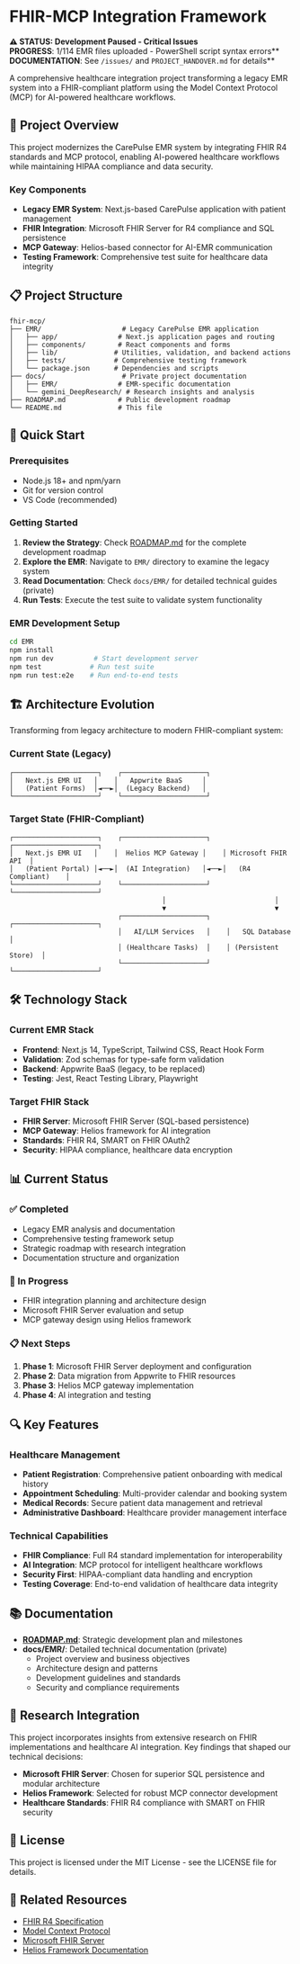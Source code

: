 # FHIR-MCP Integration Framework

**⚠️ STATUS: Development Paused - Critical Issues**  
**PROGRESS**: 1/114 EMR files uploaded - PowerShell script syntax errors**  
**DOCUMENTATION**: See `/issues/` and `PROJECT_HANDOVER.md` for details**  

A comprehensive healthcare integration project transforming a legacy EMR system into a FHIR-compliant platform using the Model Context Protocol (MCP) for AI-powered healthcare workflows.

## 🏥 Project Overview
This project modernizes the CarePulse EMR system by integrating FHIR R4 standards and MCP protocol, enabling AI-powered healthcare workflows while maintaining HIPAA compliance and data security.

### Key Components
- **Legacy EMR System**: Next.js-based CarePulse application with patient management
- **FHIR Integration**: Microsoft FHIR Server for R4 compliance and SQL persistence
- **MCP Gateway**: Helios-based connector for AI-EMR communication
- **Testing Framework**: Comprehensive test suite for healthcare data integrity

## 📋 Project Structure
```
fhir-mcp/
├── EMR/                    # Legacy CarePulse EMR application
│   ├── app/               # Next.js application pages and routing
│   ├── components/        # React components and forms
│   ├── lib/              # Utilities, validation, and backend actions
│   ├── tests/            # Comprehensive testing framework
│   └── package.json      # Dependencies and scripts
├── docs/                   # Private project documentation
│   ├── EMR/               # EMR-specific documentation
│   └── gemini_DeepResearch/ # Research insights and analysis
├── ROADMAP.md             # Public development roadmap
└── README.md              # This file
```

## 🚀 Quick Start

### Prerequisites
- Node.js 18+ and npm/yarn
- Git for version control
- VS Code (recommended)

### Getting Started
1. **Review the Strategy**: Check [ROADMAP.md](./ROADMAP.md) for the complete development roadmap
2. **Explore the EMR**: Navigate to `EMR/` directory to examine the legacy system
3. **Read Documentation**: Check `docs/EMR/` for detailed technical guides (private)
4. **Run Tests**: Execute the test suite to validate system functionality

### EMR Development Setup
```bash
cd EMR
npm install
npm run dev          # Start development server
npm test            # Run test suite
npm run test:e2e    # Run end-to-end tests
```

## 🏗️ Architecture Evolution
Transforming from legacy architecture to modern FHIR-compliant system:

### Current State (Legacy)
```
┌─────────────────────┐    ┌─────────────────────┐
│   Next.js EMR UI   │    │   Appwrite BaaS     │
│   (Patient Forms)  │◄──►│  (Legacy Backend)   │
└─────────────────────┘    └─────────────────────┘
```

### Target State (FHIR-Compliant)
```
┌─────────────────────┐    ┌─────────────────────┐    ┌─────────────────────┐
│   Next.js EMR UI   │    │  Helios MCP Gateway │    │ Microsoft FHIR API  │
│   (Patient Portal) │◄──►│  (AI Integration)   │◄──►│   (R4 Compliant)    │
└─────────────────────┘    └─────────────────────┘    └─────────────────────┘
                                      │                           │
                                      ▼                           ▼
                           ┌─────────────────────┐    ┌─────────────────────┐
                           │   AI/LLM Services   │    │   SQL Database      │
                           │ (Healthcare Tasks)  │    │ (Persistent Store)  │
                           └─────────────────────┘    └─────────────────────┘
```

## 🛠️ Technology Stack

### Current EMR Stack
- **Frontend**: Next.js 14, TypeScript, Tailwind CSS, React Hook Form
- **Validation**: Zod schemas for type-safe form validation
- **Backend**: Appwrite BaaS (legacy, to be replaced)
- **Testing**: Jest, React Testing Library, Playwright

### Target FHIR Stack
- **FHIR Server**: Microsoft FHIR Server (SQL-based persistence)
- **MCP Gateway**: Helios framework for AI integration
- **Standards**: FHIR R4, SMART on FHIR OAuth2
- **Security**: HIPAA compliance, healthcare data encryption

## 📊 Current Status

### ✅ Completed
- Legacy EMR analysis and documentation
- Comprehensive testing framework setup
- Strategic roadmap with research integration
- Documentation structure and organization

### 🚧 In Progress
- FHIR integration planning and architecture design
- Microsoft FHIR Server evaluation and setup
- MCP gateway design using Helios framework

### 📋 Next Steps
1. **Phase 1**: Microsoft FHIR Server deployment and configuration
2. **Phase 2**: Data migration from Appwrite to FHIR resources
3. **Phase 3**: Helios MCP gateway implementation
4. **Phase 4**: AI integration and testing

## 🔍 Key Features

### Healthcare Management
- **Patient Registration**: Comprehensive patient onboarding with medical history
- **Appointment Scheduling**: Multi-provider calendar and booking system
- **Medical Records**: Secure patient data management and retrieval
- **Administrative Dashboard**: Healthcare provider management interface

### Technical Capabilities
- **FHIR Compliance**: Full R4 standard implementation for interoperability
- **AI Integration**: MCP protocol for intelligent healthcare workflows
- **Security First**: HIPAA-compliant data handling and encryption
- **Testing Coverage**: End-to-end validation of healthcare data integrity

## 📚 Documentation

- **[ROADMAP.md](./ROADMAP.md)**: Strategic development plan and milestones
- **docs/EMR/**: Detailed technical documentation (private)
  - Project overview and business objectives
  - Architecture design and patterns
  - Development guidelines and standards
  - Security and compliance requirements

## 🤝 Research Integration

This project incorporates insights from extensive research on FHIR implementations and healthcare AI integration. Key findings that shaped our technical decisions:

- **Microsoft FHIR Server**: Chosen for superior SQL persistence and modular architecture
- **Helios Framework**: Selected for robust MCP connector development
- **Healthcare Standards**: FHIR R4 compliance with SMART on FHIR security

## 📄 License
This project is licensed under the MIT License - see the LICENSE file for details.

## 🔗 Related Resources
- [FHIR R4 Specification](https://www.hl7.org/fhir/R4/)
- [Model Context Protocol](https://modelcontextprotocol.io/)
- [Microsoft FHIR Server](https://github.com/microsoft/fhir-server)
- [Helios Framework Documentation](https://github.com/microsoft/helios)